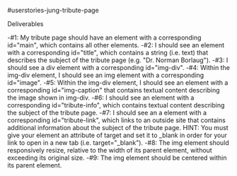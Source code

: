 #userstories-jung-tribute-page

Deliverables

-#1: My tribute page should have an element with a corresponding id="main", which contains all other elements.
-#2: I should see an element with a corresponding id="title", which contains a string (i.e. text) that describes the subject of the tribute page (e.g. "Dr. Norman Borlaug").
-#3: I should see a div element with a corresponding id="img-div".
-#4: Within the img-div element, I should see an img element with a corresponding id="image".
-#5: Within the img-div element, I should see an element with a corresponding id="img-caption" that contains textual content describing the image shown in img-div.
-#6: I should see an element with a corresponding id="tribute-info", which contains textual content describing the subject of the tribute page.
-#7: I should see an a element with a corresponding id="tribute-link", which links to an outside site that contains additional information about the subject of the tribute page. HINT: You must give your element an attribute of target and set it to _blank in order for your link to open in a new tab (i.e. target="_blank").
-#8: The img element should responsively resize, relative to the width of its parent element, without exceeding its original size.
-#9: The img element should be centered within its parent element.
